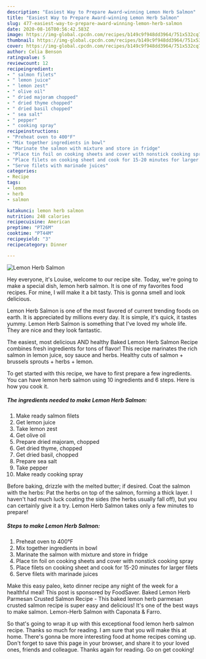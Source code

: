 ```yaml
---
description: "Easiest Way to Prepare Award-winning Lemon Herb Salmon"
title: "Easiest Way to Prepare Award-winning Lemon Herb Salmon"
slug: 477-easiest-way-to-prepare-award-winning-lemon-herb-salmon
date: 2020-08-16T00:56:42.583Z
image: https://img-global.cpcdn.com/recipes/b149c9f948dd3964/751x532cq70/lemon-herb-salmon-recipe-main-photo.jpg
thumbnail: https://img-global.cpcdn.com/recipes/b149c9f948dd3964/751x532cq70/lemon-herb-salmon-recipe-main-photo.jpg
cover: https://img-global.cpcdn.com/recipes/b149c9f948dd3964/751x532cq70/lemon-herb-salmon-recipe-main-photo.jpg
author: Celia Benson
ratingvalue: 5
reviewcount: 12
recipeingredient:
- " salmon filets"
- " lemon juice"
- " lemon zest"
- " olive oil"
- " dried majoram chopped"
- " dried thyme chopped"
- " dried basil chopped"
- " sea salt"
- " pepper"
- " cooking spray"
recipeinstructions:
- "Preheat oven to 400°F"
- "Mix together ingredients in bowl"
- "Marinate the salmon with mixture and store in fridge"
- "Place tin foil on cooking sheets and cover with nonstick cooking spray"
- "Place filets on cooking sheet and cook for 15-20 minutes for larger filets"
- "Serve filets with marinade juices"
categories:
- Recipe
tags:
- lemon
- herb
- salmon

katakunci: lemon herb salmon 
nutrition: 248 calories
recipecuisine: American
preptime: "PT26M"
cooktime: "PT44M"
recipeyield: "3"
recipecategory: Dinner

---
```



![Lemon Herb Salmon](https://img-global.cpcdn.com/recipes/b149c9f948dd3964/751x532cq70/lemon-herb-salmon-recipe-main-photo.jpg)

Hey everyone, it's Louise, welcome to our recipe site. Today, we're going to make a special dish, lemon herb salmon. It is one of my favorites food recipes. For mine, I will make it a bit tasty. This is gonna smell and look delicious.

Lemon Herb Salmon is one of the most favored of current trending foods on earth. It is appreciated by millions every day. It is simple, it's quick, it tastes yummy. Lemon Herb Salmon is something that I've loved my whole life. They are nice and they look fantastic.

The easiest, most delicious AND healthy Baked Lemon Herb Salmon Recipe combines fresh ingredients for tons of flavor! This recipe marinates the rich salmon in lemon juice, soy sauce and herbs. Healthy cuts of salmon + brussels sprouts + herbs + lemon.


To get started with this recipe, we have to first prepare a few ingredients. You can have lemon herb salmon using 10 ingredients and 6 steps. Here is how you cook it.

<!--inarticleads1-->

##### The ingredients needed to make Lemon Herb Salmon:

1. Make ready  salmon filets
1. Get  lemon juice
1. Take  lemon zest
1. Get  olive oil
1. Prepare  dried majoram, chopped
1. Get  dried thyme, chopped
1. Get  dried basil, chopped
1. Prepare  sea salt
1. Take  pepper
1. Make ready  cooking spray


Before baking, drizzle with the melted butter; if desired. Coat the salmon with the herbs: Pat the herbs on top of the salmon, forming a thick layer. I haven&#39;t had much luck coating the sides (the herbs usually fall off), but you can certainly give it a try. Lemon Herb Salmon takes only a few minutes to prepare! 

<!--inarticleads2-->

##### Steps to make Lemon Herb Salmon:

1. Preheat oven to 400°F
1. Mix together ingredients in bowl
1. Marinate the salmon with mixture and store in fridge
1. Place tin foil on cooking sheets and cover with nonstick cooking spray
1. Place filets on cooking sheet and cook for 15-20 minutes for larger filets
1. Serve filets with marinade juices


Make this easy paleo, keto dinner recipe any night of the week for a healthful meal! This post is sponsored by FoodSaver. Baked Lemon Herb Parmesan Crusted Salmon Recipe - This baked lemon herb parmesan crusted salmon recipe is super easy and delicious! It&#39;s one of the best ways to make salmon. Lemon-Herb Salmon with Caponata &amp; Farro. 

So that's going to wrap it up with this exceptional food lemon herb salmon recipe. Thanks so much for reading. I am sure that you will make this at home. There's gonna be more interesting food at home recipes coming up. Don't forget to save this page in your browser, and share it to your loved ones, friends and colleague. Thanks again for reading. Go on get cooking!
